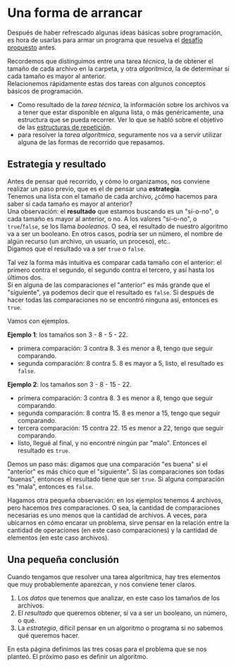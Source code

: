 # Una forma de arrancar
Después de haber refrescado algunas ideas básicas sobre programación, es hora de usarlas para armar un programa que resuelva el [desafío propuesto](../desafio-enunciado.md) antes.

Recordemos que distinguimos entre una tarea _técnica_, la de obtener el tamaño de cada archivo en la carpeta, y otra _algorítmica_, la de determinar si cada tamaño es mayor al anterior.  
Relacionemos rápidamente estas dos tareas con algunos conceptos básicos de programación.
- Como resultado de la _tarea técnica_, la información sobre los archivos va a tener que estar disponible en alguna lista, o más genéricamente, una estructura que se pueda recorrer. Ver lo que se habló sobre el objetivo de las [estructuras de repetición](../basicos/repeticion.md).
- para resolver la _tarea algorítmica_, seguramente nos va a servir utilizar alguna de las formas de recorrido que repasamos.


## Estrategia y resultado
Antes de pensar qué recorrido, y cómo lo organizamos, nos conviene realizar un paso previo, que es el de pensar una **estrategia**.  
Tenemos una lista con el tamaño de cada archivo, ¿cómo hacemos para saber si cada tamaño es mayor al anterior?   
Una observación: el **resultado** que estamos buscando es un "sí-o-no", o cada tamaño es mayor al anterior, o no. 
A los valores "sí-o-no", o `true`/`false`, se los llama _booleanos_. O sea, el resultado de nuestro algoritmo va a ser un booleano. En otros casos, podría ser un número, el nombre de algún recurso (un archivo, un usuario, un proceso), etc..  
Digamos que el resultado va a ser `true` o `false`.

Tal vez la forma más intuitiva es comparar cada tamaño con el anterior: el primero contra el segundo, el segundo contra el tercero, y así hasta los últimos dos.  
Si en alguna de las comparaciones el "anterior" es más grande que el "siguiente", ya podemos decir que el resultado es `false`. Si después de hacer todas las comparaciones no se encontró ninguna así, entonces es `true`.

Vamos con ejemplos.

**Ejemplo 1**: los tamaños son 3 - 8 - 5 - 22.
- primera comparación: 3 contra 8. 3 es menor a 8, tengo que seguir comparando.
- segunda comparación: 8 contra 5. 8 es mayor a 5, listo, el resultado es `false`.

**Ejemplo 2**: los tamaños son 3 - 8 - 15 - 22.
- primera comparación: 3 contra 8. 3 es menor a 8, tengo que seguir comparando.
- segunda comparación: 8 contra 15. 8 es menor a 15, tengo que seguir comparando.
- tercera comparación: 15 contra 22. 15 es menor a 22, tengo que seguir comparando.
- listo, llegué al final, y no encontré ningún par "malo". Entonces el resultado es `true`.

Demos un paso más: digamos que una comparación "es buena" si el "anterior" es más chico que el "siguiente". Si las comparaciones son todas "buenas", entonces el resultado tiene que ser `true`. Si alguna comparación es "mala", entonces es `false`.

Hagamos otra pequeña observación: en los ejemplos tenemos 4 archivos, pero hacemos _tres_ comparaciones. O sea, la cantidad de comparaciones necesarias es uno menos que la cantidad de archivos. A veces, para ubicarnos en cómo encarar un problema, sirve pensar en la relación entre la cantidad de operaciones (en este caso comparaciones) y la cantidad de elementos (en este caso archivos).


## Una pequeña conclusión
Cuando tengamos que resolver una tarea algorítmica, hay tres elementos que muy probablemente aparezcan, y nos conviene tener claros.
1. Los _datos_ que tenemos que analizar, en este caso los tamaños de los archivos.
1. El _resultado_ que queremos obtener, si va a ser un booleano, un número, o qué.
1. La _estrategia_, difícil pensar en un algoritmo o programa si no sabemos qué queremos hacer.

En esta página definimos las tres cosas para el problema que se nos planteó. El próximo paso es definir un algoritmo.


